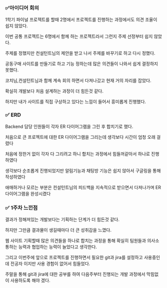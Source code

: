 ### ✅아이디어 회의

1학기 파이널 프로젝트를 할때 2명에서 프로젝트를 진행하는 과정에서도 의견 조율이 쉽지 않았다.

이번 공통 프로젝트는 6명에서 함께 하는 프로젝트라서 그런지 주제 선정부터 쉽지 않았다.

주제를 정했지만 컨설턴트님의 제안을 받고 나서 주제를 바꾸기로 하고 다시 정했다.

공동구매 사이트를 만들기로 하고 기능 정하는데 많은 의견들이 나와서 쉽게 결정하지 못했다.

코치님,컨설턴트님과 함께 계속 회의 하면서 다져나갔고 현재 거의 자리를 잡았다.

확실히 개발보다 처음 설계하는 과정이 더 힘든것 같다.

하지만 내가 사이트를 직접 구상하고 있다는 느낌이 들어서 흥미롭게 진행했다.



### ✅ ERD

Backend 담당 인원들이 각자 ER 다이어그램을 그린 후 합치기로 했다.

처음으로 큰 프로젝트에 대한 ER 다이어그램을 그리는데 생각보다 시간이 엄청 오래 걸렸다

처음에 정한거 없이 각자 다 그리려고 하니 합치는 과정에서 힘들꺼같아서 하나로 진행하였다

생각보다 순조롭게 진행되었지만 알림기능과 채팅방 기능은 쉽지 않아서 구글링을 통해 작성하였다

애매하거나 모르는 부분은 컨설턴트님의 피드백을 지속적으로 받으면서 다져나가며 ER 다이어그램을 완성시켰다



### ✅ 1주차 느낀점

결과가 정해져있는 개발보다는 기획하는 단계가 더 힘든것 같다.

하지만 그만큼 결과물이 생길때마다 더 큰 성취감을 느꼈다.

웹 사이트 기획할때 많은 의견들을 하나로 합치는 과정을 통해 확실히 팀원들과 의사소통하는 능력과 협업하는 능력이 늘었다고 생각한다.



그리고 이번주에 앞으로 프로젝트를 진행하면서 필요한 git과 jira를 설정하고 사용중인데 전공자 이지만 사용 경험이 없어서 힘들었다.

주말을 통해 git과 jira에 대한 공부를 하여 다음주부터 진행되는 개발 과정에서 막힘없이 사용하도록 해야 겠다.